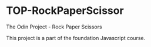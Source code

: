# TOP-RockPaperScissor

The Odin Project - Rock Paper Scissors

This project is a part of the foundation Javascript course.
